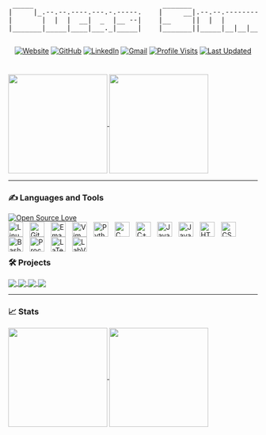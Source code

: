 <div align="center">
<pre>
 _____                               _______                                           
|     |_.--.--.----.---.-.-----.    |     __|.--.--.--------.--------.-----.----.-----.
|       |  |  |  __|  _  |__ --|    |__     ||  |  |        |        |  -__|   _|__ --|
|_______|_____|____|___._|_____|    |_______||_____|__|__|__|__|__|__|_____|__| |_____|
                                                                                       
</pre>
<p align="center">
	<a href="https://lucas-summers.github.io" target="_blank"><img alt="Website" src="https://img.shields.io/badge/-Website-0078f0?style=flat-square&logo=Nintendo%20GameCube&logoColor=white"></a>
	<a href="https://github.com/Lucas-Summers" target="_blank"><img alt="GitHub" src="https://img.shields.io/badge/-GitHub-181717?style=flat-square&logo=GitHub&logoColor=white"></a>
	<a href="https://www.linkedin.com/in/lucas-summers-b1002432b/" target="_blank"><img alt="LinkedIn" src="https://img.shields.io/badge/-LinkedIn-0077B5?style=flat-square&logo=Linkedin&logoColor=white"></a>
	<a href="mailto:lucas.summers.dev@gmail.com" target="_blank"><img alt="Gmail" src="https://img.shields.io/badge/-Email-c14438?style=flat-square&logo=Gmail&logoColor=white"></a>
	<a href="https://github.com/Lucas-Summers" target="_blank"><img alt="Profile Visits" src="https://badges.pufler.dev/visits/Lucas-Summers/Lucas-Summers?logo=GitHub&label=Visits&color=success&logoColor=white&style=flat-square"/></a>
	<a href="https://github.com/Lucas-Summers" target="_blank"><img alt="Last Updated" src="https://img.shields.io/github/last-commit/Lucas-Summers/Lucas-Summers?label=Last%20Updated&style=flat-square"></a>
</p>
</div>

#

<a href="https://gist.github.com/Lucas-Summers/a39f45b2563e3c67eaefe7a904fb3b5f">
  <img height=200 align="center" src="https://github-readme-stats.vercel.app/api/gist?id=a39f45b2563e3c67eaefe7a904fb3b5f&theme=transparent" />
</a>

<a href="https://gist.github.com/Lucas-Summers/ec63af9e46f06a839c7d584b0bc1123e">
  <img height=200 align="center" src="https://github-readme-stats.vercel.app/api/gist?id=ec63af9e46f06a839c7d584b0bc1123e&theme=transparent" />
</a>

---

### ✍️ Languages and Tools

<a href="https://opensource.com" target="_blank"><img alt="Open Source Love" src="https://badges.frapsoft.com/os/v2/open-source.svg?v=103"></a>
<br />
<img align="left" alt="Linux" width="30px" style="padding-right:10px;" src="https://cdn.jsdelivr.net/gh/devicons/devicon/icons/linux/linux-original.svg" />
<img align="left" alt="Git" width="30px" style="padding-right:10px;" src="https://cdn.jsdelivr.net/gh/devicons/devicon/icons/git/git-original.svg" />
<img align="left" alt="Emacs" width="30px" style="padding-right:10px;" src="https://cdn.jsdelivr.net/gh/devicons/devicon/icons/emacs/emacs-original.svg" />
<img align="left" alt="Vim" width="30px" style="padding-right:10px;" src="https://cdn.jsdelivr.net/gh/devicons/devicon/icons/vim/vim-original.svg" />
<img align="left" alt="Python" width="30px" style="padding-right:10px;" src="https://cdn.jsdelivr.net/gh/devicons/devicon/icons/python/python-plain.svg" />
<img align="left" alt="C" width="30px" style="padding-right:10px;" src="https://cdn.jsdelivr.net/gh/devicons/devicon/icons/c/c-original.svg" />
<img align="left" alt="C++" width="30px" style="padding-right:10px;" src="https://cdn.jsdelivr.net/gh/devicons/devicon/icons/cplusplus/cplusplus-original.svg" />
<img align="left" alt="Java" width="30px" style="padding-right:10px;" src="https://cdn.jsdelivr.net/gh/devicons/devicon/icons/java/java-original.svg"/>
<img align="left" alt="JavaScript" width="30px" style="padding-right:10px;" src="https://cdn.jsdelivr.net/gh/devicons/devicon/icons/javascript/javascript-plain.svg" />
<img align="left" alt="HTML" width="30px" style="padding-right:10px;" src="https://cdn.jsdelivr.net/gh/devicons/devicon/icons/html5/html5-plain.svg" />
<img align="left" alt="CSS" width="30px" style="padding-right:10px;" src="https://cdn.jsdelivr.net/gh/devicons/devicon/icons/css3/css3-plain.svg" />
<img align="left" alt="Bash" width="30px" style="padding-right:10px;" src="https://cdn.jsdelivr.net/gh/devicons/devicon/icons/bash/bash-original.svg" />
<img align="left" alt="Processing" width="30px" style="padding-right:10px;" src="https://cdn.jsdelivr.net/gh/devicons/devicon/icons/processing/processing-original.svg" />
<img align="left" alt="LaTex" width="30px" style="padding-right:10px;" src="https://cdn.jsdelivr.net/gh/devicons/devicon/icons/latex/latex-original.svg" />
<img align="left" alt="LabVIEW" width="30px" style="padding-right:10px;" src="https://cdn.jsdelivr.net/gh/devicons/devicon/icons/labview/labview-original.svg" />

<br />

#

### 🛠️ Projects

<a href="https://github.com/Lucas-Summers/GTObot">
  <img align="center" src="https://github-readme-stats.vercel.app/api/pin/?username=Lucas-Summers&repo=GTObot&theme=transparent&description_lines_count=3" />
</a>

<a href="https://github.com/Lucas-Summers/mytar">
  <img align="center" src="https://github-readme-stats.vercel.app/api/pin/?username=Lucas-Summers&repo=mytar&theme=transparent&description_lines_count=3" />
</a>

<a href="https://github.com/Lucas-Summers/nnn">
  <img align="center" src="https://github-readme-stats.vercel.app/api/pin/?username=Lucas-Summers&repo=nnn&theme=transparent&description_lines_count=3&show_owner=true" />
</a>

<a href="https://github.com/Lucas-Summers/nnn">
  <img align="center" src="https://github-readme-stats.vercel.app/api/pin/?username=Lucas-Summers&repo=nnn&theme=transparent&description_lines_count=3&show_owner=true" />
</a>

---

### 📈 Stats

<a href="https://github.com/Lucas-Summers">
  <img height=200 align="center" src="https://github-readme-stats.vercel.app/api?username=Lucas-Summers&show_icons=true&rank_icon=github&theme=transparent" />
</a>

<a href="https://github.com/Lucas-Summers">
  <img height=200 align="center" src="https://github-readme-stats.vercel.app/api/top-langs/?username=Lucas-Summers&layout=donut&theme=transparent" />
</a>
